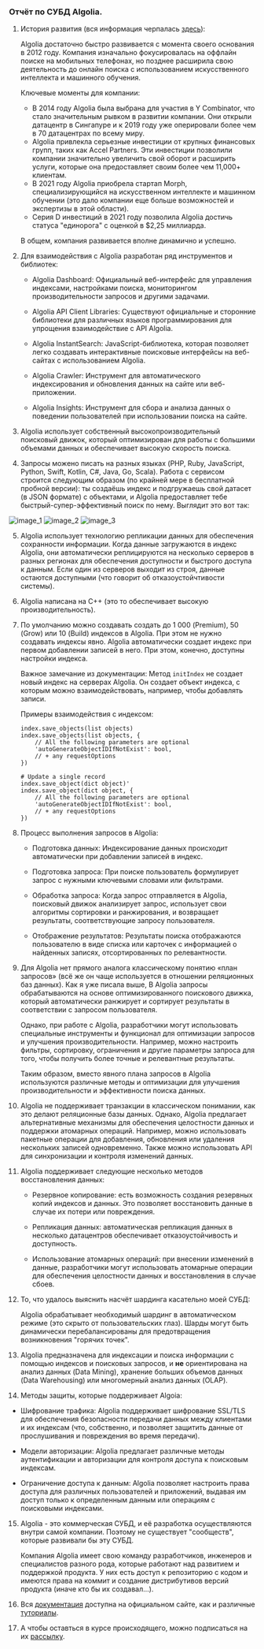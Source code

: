 ### Отчёт по СУБД Algolia.

1. История развития (вся информация черпалась [здесь](https://en.wikipedia.org/wiki/Algolia)): 

   Algolia достаточно быстро развивается с момента своего основания в 2012 году. Компания изначально фокусировалась на оффлайн поиске на мобильных телефонах, но позднее расширила свою деятельность до онлайн поиска с использованием искусственного интеллекта и машинного обучения.

   Ключевые моменты для компании:
   - В 2014 году Algolia была выбрана для участия в Y Combinator, что стало значительным рывком в развитии компании. Они открыли датацентр в Сингапуре и к 2019 году уже оперировали более чем в 70 датацентрах по всему миру.
   - Algolia привлекла серьезные инвестиции от крупных финансовых групп, таких как Accel Partners. Эти инвестиции позволили компании значительно увеличить свой оборот и расширить услуги, которые она предоставляет своим более чем 11,000+ клиентам.
   - В 2021 году Algolia приобрела стартап Morph, специализирующийся на искусственном интеллекте и машинном обучении (это дало компании еще больше возможностей и экспертизы в этой области).
   - Серия D инвестиций в 2021 году позволила Algolia достичь статуса "единорога" с оценкой в $2,25 миллиарда. 

   В общем, компания развивается вполне динамично и успешно.

2. Для взаимодействия с Algolia разработан ряд инструментов и библиотек:

   - Algolia Dashboard: Официальный веб-интерфейс для управления индексами, настройками поиска, мониторингом производительности запросов и другими задачами.
   
   - Algolia API Client Libraries: Существуют официальные и сторонние библиотеки для различных языков программирования для упрощения взаимодействие с API Algolia.
   
   - Algolia InstantSearch: JavaScript-библиотека, которая позволяет легко создавать интерактивные поисковые интерфейсы на веб-сайтах с использованием Algolia.
   
   - Algolia Crawler: Инструмент для автоматического индексирования и обновления данных на сайте или веб-приложении.
   
   - Algolia Insights: Инструмент для сбора и анализа данных о поведении пользователей при использовании поиска на сайте.

3. Algolia использует собственный высокопроизводительный поисковый движок, который оптимизирован для работы с большими объемами данных и обеспечивает высокую скорость поиска.
   
4. Запросы можено писать на разных языках (PHP, Ruby, JavaScript, Python, Swift, Kotlin, C#, Java, Go, Scala). Работа с сервисом строится следующим образом (по крайней мере в бесплатной пробной версии): ты создаёшь индекс и подгружаешь свой датасет (в JSON формате) с объектами, и Algolia предоставляет тебе быстрый-супер-эффективный поиск по нему. Выглядит это вот так:

![image_1](Images/4/1.png)
![image_2](Images/4/2.png)
![image_3](Images/4/3.png)

5. Algolia использует технологию репликации данных для обеспечения сохранности информации. Когда данные загружаются в индекс Algolia, они автоматически реплицируются на несколько серверов в разных регионах для обеспечения доступности и быстрого доступа к данным. Если один из серверов выходит из строя, данные остаются доступными (что говорит об отказоустойчтивости системы).

6. Algolia написана на C++ (это то обеспечивает высокую производительность).

7. По умолчанию можно создавать создать до 1 000 (Premium), 50 (Grow) или 10 (Build) индексов в Algolia. При этом не нужно создавать индексы явно. Algolia автоматически создает индекс при первом добавлении записей в него. При этом, конечно, доступны настройки индекса.
   
   Важное замечание из документации: Метод `initIndex` не создает новый индекс на серверах Algolia. Он создает объект индекса, с которым можно взаимодействовать, например, чтобы добавлять записи.

   Примеры взаимодействия с индексом:

   ```
   index.save_objects(list objects)
   index.save_objects(list objects, {
       // All the following parameters are optional
       'autoGenerateObjectIDIfNotExist': bool,
       // + any requestOptions
   })
   
   # Update a single record
   index.save_object(dict object)'
   index.save_object(dict object, {
       // All the following parameters are optional
       'autoGenerateObjectIDIfNotExist': bool,
       // + any requestOptions
   })
   ```
8. Процесс выполнения запросов в Algolia:

   - Подготовка данных: Индексирование данных происходит автоматически при добавлении записей в индекс.
   
   - Подготовка запроса: При поиске пользователь формулирует запрос с нужными ключевыми словами или фильтрами.
   
   - Обработка запроса: Когда запрос отправляется в Algolia, поисковый движок анализирует запрос, использует свои алгоритмы сортировки и ранжирования, и возвращает результаты, соответствующие запросу пользователя.
   
   - Отображение результатов: Результаты поиска отображаются пользователю в виде списка или карточек с информацией о найденных записях, отсортированных по релевантности.
   
9. Для Algolia нет прямого аналога классическому понятию «план запросов» (всё же он чаще используется в отношении реляционных баз данных). Как я уже писала выше, В Algolia запросы обрабатываются на основе оптимизированного поискового движка, который автоматически ранжирует и сортирует результаты в соответствии с запросом пользователя.

   Однако, при работе с Algolia, разработчики могут использовать специальные инструменты и функционал для оптимизации запросов и улучшения производительности. Например, можно настроить фильтры, сортировку, ограничения и другие параметры запроса для того, чтобы получить более точные и релевантные результаты.
   
   Таким образом, вместо явного плана запросов в Algolia используются различные методы и оптимизации для улучшения производительности и эффективности поиска данных.

10. Algolia не поддерживает транзакции в классическом понимании, как это делают реляционные базы данных.
    Однако, Algolia предлагает альтернативные механизмы для обеспечения целостности данных и поддержки атомарных операций. Например, можно использовать пакетные операции для добавления, обновления или удаления нескольких записей одновременно.
    Также можно использовать API для синхронизации и контроля изменений данных.

11. Algolia поддерживает следующие несколько методов восстановления данных:

      - Резервное копирование: есть возможность создания резервных копий индексов и данных. Это позволяет восстановить данные в случае их потери или повреждения.
      
      - Репликация данных: автоматическая репликация данных в несколько датацентров обеспечивает отказоустойчивость и доступность.
      
      - Использование атомарных операций: при внесении изменений в данные, разработчики могут использовать атомарные операции для обеспечения целостности данных и восстановления в случае сбоев.

12. То, что удалось выяснить насчёт шардинга касательно моей СУБД: 

      Algolia обрабатывает необходимый шардинг в автоматическом режиме (это скрыто от пользовательских глаз). Шарды могут быть динамически перебалансированы для предотвращения возникновения "горячих точек".

14. Algolia предназначена для индексации и поиска информации с помощью индексов и поисковых запросов, и **не** ориентирована на анализ данных (Data Mining), хранение больших объемов данных (Data Warehousing) или многомерный анализ данных (OLAP).

15. Методы защиты, которые поддерживает Algoia:

   - Шифрование трафика: Algolia поддерживает шифрование SSL/TLS для обеспечения безопасности передачи данных между клиентами и их индексам (что, собственно, и позволяет защитить данные от прослушивания и повреждения во время передачи).
   
   - Модели авторизации: Algolia предлагает различные методы аутентификации и авторизации для контроля доступа к поисковым индексам.
   
   - Ограничение доступа к данным: Algolia позволяет настроить права доступа для различных пользователей и приложений, выдавая им доступ только к определенным данным или операциям с поисковыми индексами.

15. Algolia - это коммерческая СУБД, и её разработка осуществляются внутри самой компании. Поэтому не существует "сообществ", которые развивали бы эту СУБД.

    Компания Algolia имеет свою команду разработчиков, инженеров и специалистов разного рода, которые работают над развитием и поддержкой продукта. У них есть доступ к репозиторию с кодом и имеются права на коммит и создание дистрибутивов версий продукта (иначе кто бы их создавал...).

16. Вся [документация](https://www.algolia.com/search/?query=&tab=docs) доступна на официальном сайте, как и различные [туториалы](https://www.algolia.com/doc/onboarding/#/pick-dataset).

17. А чтобы оставться в курсе происходящего, можно подписаться на их [рассылку](https://go.algolia.com/subscription_newsletter/).
